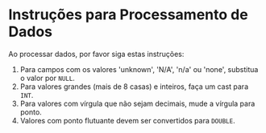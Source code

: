 # Instruções para Processamento de Dados

Ao processar dados, por favor siga estas instruções:

1. Para campos com os valores 'unknown', 'N/A', 'n/a' ou 'none', substitua o valor por `NULL`.
2. Para valores grandes (mais de 8 casas) e inteiros, faça um cast para `INT`.
3. Para valores com vírgula que não sejam decimais, mude a vírgula para ponto.
4. Valores com ponto flutuante devem ser convertidos para `DOUBLE`.